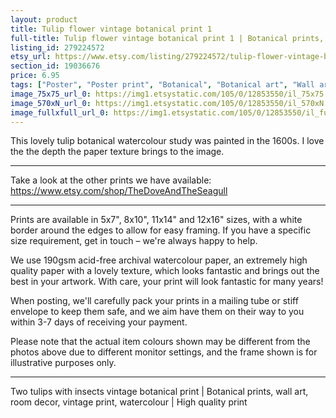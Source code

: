 ```yaml
---
layout: product
title: Tulip flower vintage botanical print 1 
full-title: Tulip flower vintage botanical print 1 | Botanical prints, wall art, room decor, vintage print, watercolour, spring | High quality print
listing_id: 279224572
etsy_url: https://www.etsy.com/listing/279224572/tulip-flower-vintage-botanical-print-1?utm_source=thedoveandtheseagull&utm_medium=api&utm_campaign=api
section_id: 19036676
price: 6.95
tags: ["Poster", "Poster print", "Botanical", "Botanical art", "Wall art", "Botanical poster", "Vintage", "Plant", "Watercolour", "Tulip", "Insects", "Flower"]
image_75x75_url_0: https://img1.etsystatic.com/105/0/12853550/il_75x75.1017099689_7fc0.jpg
image_570xN_url_0: https://img1.etsystatic.com/105/0/12853550/il_570xN.1017099689_7fc0.jpg
image_fullxfull_url_0: https://img1.etsystatic.com/105/0/12853550/il_fullxfull.1017099689_7fc0.jpg
---
```

This lovely tulip botanical watercolour study was painted in the 1600s. I love the the depth the paper texture brings to the image.

---

Take a look at the other prints we have available:
https://www.etsy.com/shop/TheDoveAndTheSeagull

---

Prints are available in 5x7&quot;, 8x10&quot;, 11x14&quot; and 12x16&quot; sizes, with a white border around the edges to allow for easy framing. If you have a specific size requirement, get in touch – we&#39;re always happy to help.

We use 190gsm acid-free archival watercolour paper, an extremely high quality paper with a lovely texture, which looks fantastic and brings out the best in your artwork. With care, your print will look fantastic for many years!

When posting, we&#39;ll carefully pack your prints in a mailing tube or stiff envelope to keep them safe, and we aim have them on their way to you within 3-7 days of receiving your payment.

Please note that the actual item colours shown may be different from the photos above due to different monitor settings, and the frame shown is for illustrative purposes only.

---

Two tulips with insects vintage botanical print | Botanical prints, wall art, room decor, vintage print, watercolour | High quality print
